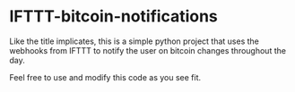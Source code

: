 # IFTTT-bitcoin-notifications

Like the title implicates, this is a simple python project that uses the webhooks from IFTTT to notify the user on bitcoin changes throughout the day.

Feel free to use and modify this code as you see fit. 
